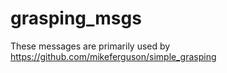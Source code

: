 # grasping_msgs

These messages are primarily used by https://github.com/mikeferguson/simple_grasping
